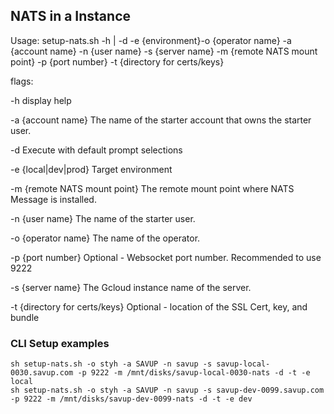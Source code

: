 ## NATS in a Instance

Usage: setup-nats.sh -h | -d -e {environment}-o {operator name} -a {account name} -n {user name} -s {server name} -m {remote NATS mount point} -p {port number} -t {directory for certs/keys}

flags:

-h			 display help

-a {account name}	 The name of the starter account that owns the starter user.

-d			 Execute with default prompt selections

-e {local|dev|prod} 	 Target environment

-m {remote NATS mount point}	 The remote mount point where NATS Message is installed.

-n {user name}	 The name of the starter user.

-o {operator name}	 The name of the operator.

-p {port number}	 Optional - Websocket port number. Recommended to use 9222

-s {server name}	 The Gcloud instance name of the server.

-t {directory for certs/keys}	 Optional - location of the SSL Cert, key, and bundle

### CLI Setup examples
```
sh setup-nats.sh -o styh -a SAVUP -n savup -s savup-local-0030.savup.com -p 9222 -m /mnt/disks/savup-local-0030-nats -d -t -e local
sh setup-nats.sh -o styh -a SAVUP -n savup -s savup-dev-0099.savup.com -p 9222 -m /mnt/disks/savup-dev-0099-nats -d -t -e dev
```
